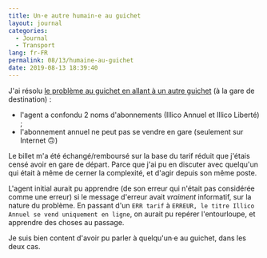 ```yaml
---
title: Un·e autre humain·e au guichet
layout: journal
categories:
  - Journal
  - Transport
lang: fr-FR
permalink: 08/13/humaine-au-guichet
date: 2019-08-13 18:39:40
---
```


J'ai résolu [le problème au guichet en allant à un autre guichet](/08/13/carte-sncf-ter-impossible) (à la gare de destination) :

- l'agent a confondu 2 noms d'abonnements (Illico Annuel et Illico Liberté) ;
- l'abonnement annuel ne peut pas se vendre en gare (seulement sur Internet 🙃)

Le billet m'a été échangé/remboursé sur la base du tarif réduit que j'étais censé avoir en gare de départ. Parce que j'ai pu en discuter avec quelqu'un qui était à même de cerner la complexité, et d'agir depuis son même poste.

L'agent initial aurait pu apprendre (de son erreur qui n'était pas considérée comme une erreur) si le message d'erreur avait _vraiment_ informatif, sur la nature du problème. En passant d'un `ERR tarif` à `ERREUR, le titre Illico Annuel se vend uniquement en ligne`, on aurait pu repérer l'entourloupe, et apprendre des choses au passage.

Je suis bien content d'avoir pu parler à quelqu'un·e au guichet, dans les deux cas. 